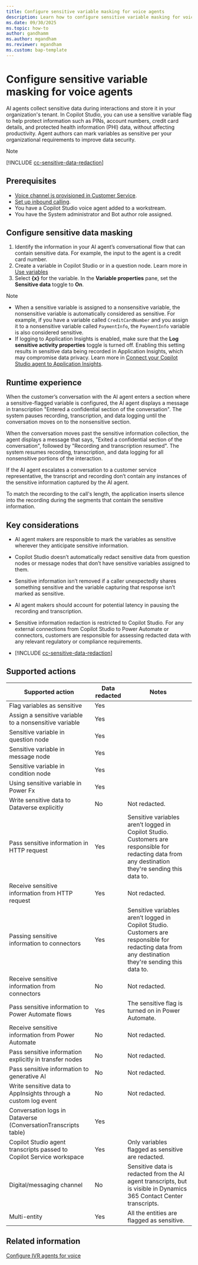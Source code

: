 ```yaml
---
title: Configure sensitive variable masking for voice agents
description: Learn how to configure sensitive variable masking for voice agents in Dynamics 365 Contact Center.
ms.date: 09/30/2025
ms.topic: how-to
author: gandhamm
ms.author: mgandham
ms.reviewer: mgandham
ms.custom: bap-template
---
```


# Configure sensitive variable masking for voice agents

AI agents collect sensitive data during interactions and store it in your organization's tenant. In Copilot Studio, you can use a sensitive variable flag to help protect information such as PINs, account numbers, credit card details, and protected health information (PHI) data, without affecting productivity. Agent authors can mark variables as sensitive per your organizational requirements to improve data security.

  > [!NOTE]
  > [!INCLUDE [cc-sensitive-data-redaction](../includes/cc-sensitive-data-redaction.md)]

## Prerequisites

- [Voice channel is provisioned in Customer Service](/dynamics365/customer-service/administer/voice-channel-install).
- [Set up inbound calling](/dynamics365/customer-service/administer/voice-channel-inbound-calling).
- You have a Copilot Studio voice agent added to a workstream.
- You have the System administrator and Bot author role assigned.

## Configure sensitive data masking

1. Identify the information in your AI agent’s conversational flow that can contain sensitive data. For example, the input to the agent is a credit card number.
2. Create a variable in Copilot Studio or in a question node. Learn more in [Use variables](/microsoft-copilot-studio/authoring-variables-bot?tabs=webApp#use-global-variables)
3. Select **{x}** for the variable. In the **Variable properties** pane, set the **Sensitive data** toggle to **On**.

> [!NOTE]
> - When a sensitive variable is assigned to a nonsensitive variable, the nonsensitive variable is automatically considered as sensitive. For example, if you have a variable called `CreditCardNumber` and you assign it to a nonsensitive variable called `PaymentInfo`, the `PaymentInfo` variable is also considered sensitive.
> - If logging to Application Insights is enabled, make sure that the **Log sensitive activity properties** toggle is turned off. Enabling this setting results in sensitive data being recorded in Application Insights, which may compromise data privacy. Learn more in [Connect your Copilot Studio agent to Application Insights](/microsoft-copilot-studio/advanced-bot-framework-composer-capture-telemetry).

## Runtime experience

When the customer’s conversation with the AI agent enters a section where a sensitive-flagged variable is configured, the AI agent displays a message in transcription "Entered a confidential section of the conversation". The system pauses recording, transcription, and data logging until the conversation moves on to the nonsensitive section.

When the conversation moves past the sensitive information collection, the agent displays a message that says, "Exited a confidential section of the conversation", followed by "Recording and transcription resumed". The system resumes recording, transcription, and data logging for all nonsensitive portions of the interaction.

If the AI agent escalates a conversation to a customer service representative, the transcript and recording don’t contain any instances of the sensitive information captured by the AI agent.

To match the recording to the call's length, the application inserts silence into the recording during the segments that contain the sensitive information.

## Key considerations

- AI agent makers are responsible to mark the variables as sensitive wherever they anticipate sensitive information.

- Copilot Studio doesn’t automatically redact sensitive data from question nodes or message nodes that don’t have sensitive variables assigned to them.

- Sensitive information isn’t removed if a caller unexpectedly shares something sensitive and the variable capturing that response isn’t marked as sensitive.

- AI agent makers should account for potential latency in pausing the recording and transcription.

- Sensitive information redaction is restricted to Copilot Studio. For any external connections from Copilot Studio to Power Automate or connectors, customers are responsible for assessing redacted data with any relevant regulatory or compliance requirements.

- [!INCLUDE [cc-sensitive-data-redaction](../includes/cc-sensitive-data-redaction.md)]

## Supported actions

| **Supported action**                                           | **Data redacted** | **Notes**                                                                                                                                             |
|-----------------------------------------------------------------|--------------------|--------------------------------------------------------------------------------------------------------------------------------------------------------|
| Flag variables as sensitive                                     | Yes                |                                                                                                                                                        |
| Assign a sensitive variable to a nonsensitive variable          | Yes                |                                                                                                                                                        |
| Sensitive variable in question node                             | Yes                |                                                                                                                                                        |
| Sensitive variable in message node                              | Yes                |                                                                                                                                                        |
| Sensitive variable in condition node                            | Yes                |                                                                                                                                                        |
| Using sensitive variable in Power Fx                            | Yes                |                                                                                                                                                        |
| Write sensitive data to Dataverse explicitly                    | No                 | Not redacted.                                                                                                                                           |
| Pass sensitive information in HTTP request                      | Yes                | Sensitive variables aren’t logged in Copilot Studio. Customers are responsible for redacting data from any destination they're sending this data to.  |
| Receive sensitive information from HTTP request                 | Yes                | Not redacted.                                                                                                                                           |
| Passing sensitive information to connectors                     | Yes                | Sensitive variables aren’t logged in Copilot Studio. Customers are responsible for redacting data from any destination they're sending this data to.  |
| Receive sensitive information from connectors                   | No                 | Not redacted.                                                                                                                                           |
| Pass sensitive information to Power Automate flows              | Yes                | The sensitive flag is turned on in Power Automate.                                                                                                    |
| Receive sensitive information from Power Automate               | No                 | Not redacted.                                                                                                                                          |
| Pass sensitive information explicitly in transfer nodes        | No                 | Not redacted.                                                                                                                                          |
| Pass sensitive information to generative AI                            | No                 | Not redacted.                                                                                                                                           |
| Write sensitive data to AppInsights through a custom log event      | No                 | Not redacted.                                                                                                                                           |
| Conversation logs in Dataverse (ConversationTranscripts table)  | Yes                |                                                                                                                                                        |
| Copilot Studio agent transcripts passed to Copilot Service workspace                  | Yes                | Only variables flagged as sensitive are redacted.                                                                                                       |
| Digital/messaging channel                                       | No                 | Sensitive data is redacted from the AI agent transcripts, but is visible in Dynamics 365 Contact Center transcripts.                             |
| Multi-entity                                                    | Yes                | All the entities are flagged as sensitive.                                                                                                             |

## Related information

[Configure IVR agents for voice](/dynamics365/customer-service/administer/voice-channel-pva-bots)  

